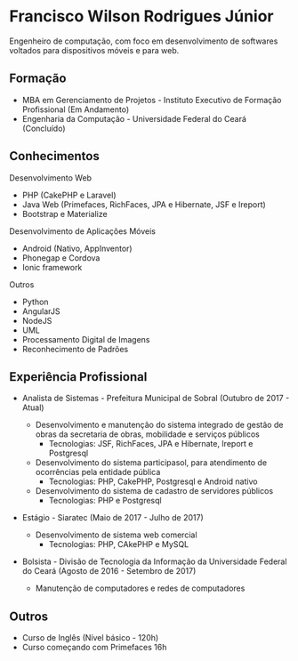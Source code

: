 # Francisco Wilson Rodrigues Júnior

Engenheiro de computação, com foco em desenvolvimento de softwares voltados para dispositivos móveis e para web.


## Formação
- MBA em Gerenciamento de Projetos - Instituto Executivo de Formação Profissional (Em Andamento)
- Engenharia da Computação - Universidade Federal do Ceará (Concluído)

## Conhecimentos
Desenvolvimento Web
- PHP (CakePHP e Laravel)
- Java Web (Primefaces, RichFaces, JPA e Hibernate, JSF e Ireport)
- Bootstrap e Materialize

Desenvolvimento de Aplicações Móveis
- Android (Nativo, AppInventor)
- Phonegap e Cordova
- Ionic framework

Outros
- Python
- AngularJS
- NodeJS
- UML
- Processamento Digital de Imagens
- Reconhecimento de Padrões

## Experiência Profissional
- Analista de Sistemas - Prefeitura Municipal de Sobral (Outubro de 2017 - Atual)
  - Desenvolvimento e manutenção do sistema integrado de gestão de obras da secretaria de obras, mobilidade e serviços públicos
    - Tecnologias: JSF, RichFaces, JPA e Hibernate, Ireport e Postgresql
  - Desenvolvimento do sistema participasol, para atendimento de ocorrências pela entidade pública
    - Tecnologias: PHP, CakePHP, Postgresql e Android nativo
  - Desenvolvimento do sistema de cadastro de servidores públicos
    - Tecnologias: PHP e Postgresql

- Estágio - Siaratec (Maio de 2017 - Julho de 2017)
  - Desenvolvimento de sistema web comercial
    - Tecnologias: PHP, CAkePHP e MySQL
  
- Bolsista - Divisão de Tecnologia da Informação da Universidade Federal do Ceará (Agosto de 2016 - Setembro de 2017)
  - Manutenção de computadores e redes de computadores

## Outros
- Curso de Inglês (Nível básico - 120h)
- Curso começando com Primefaces 16h

